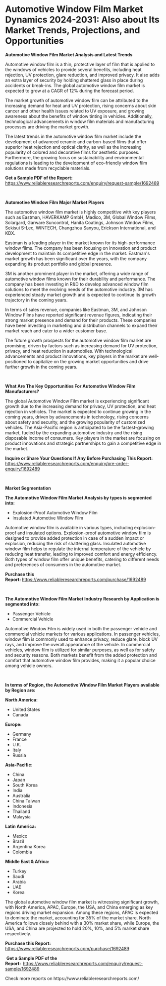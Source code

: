 <p><h1>Automotive Window Film Market Dynamics 2024-2031: Also about Its Market Trends, Projections, and Opportunities</h1></p><p><strong>Automotive Window Film Market Analysis and Latest Trends</strong></p>
<p><p>Automotive window film is a thin, protective layer of film that is applied to the windows of vehicles to provide several benefits, including heat rejection, UV protection, glare reduction, and improved privacy. It also adds an extra layer of security by holding shattered glass in place during accidents or break-ins. The global automotive window film market is expected to grow at a CAGR of 12% during the forecast period.</p><p>The market growth of automotive window film can be attributed to the increasing demand for heat and UV protection, rising concerns about skin cancer and other health issues related to UV exposure, and growing awareness about the benefits of window tinting in vehicles. Additionally, technological advancements in window film materials and manufacturing processes are driving the market growth.</p><p>The latest trends in the automotive window film market include the development of advanced ceramic and carbon-based films that offer superior heat rejection and optical clarity, as well as the increasing popularity of colored and decorative films for aesthetic purposes. Furthermore, the growing focus on sustainability and environmental regulations is leading to the development of eco-friendly window film solutions made from recyclable materials.</p></p>
<p><strong>Get a Sample PDF of the Report:&nbsp;</strong> <a href="https://www.reliableresearchreports.com/enquiry/request-sample/1692489">https://www.reliableresearchreports.com/enquiry/request-sample/1692489</a></p>
<p>&nbsp;</p>
<p><strong>Automotive Window Film Major Market Players</strong></p>
<p><p>The automotive window film market is highly competitive with key players such as Eastman, HAVERKAMP GmbH, Madico, 3M, Global Window Films, Solargard, Garware Suncontrol, Hanita Coatings, Johnson Window Films, Sekisui S-Lec, WINTECH, Changzhou Sanyou, Erickson International, and KDX. </p><p>Eastman is a leading player in the market known for its high-performance window films. The company has been focusing on innovation and product development to maintain its competitive edge in the market. Eastman's market growth has been significant over the years, with the company expanding its product portfolio and global presence. </p><p>3M is another prominent player in the market, offering a wide range of automotive window films known for their durability and performance. The company has been investing in R&D to develop advanced window film solutions to meet the evolving needs of the automotive industry. 3M has experienced steady market growth and is expected to continue its growth trajectory in the coming years.</p><p>In terms of sales revenue, companies like Eastman, 3M, and Johnson Window Films have reported significant revenue figures, indicating their strong market presence and demand for their products. These companies have been investing in marketing and distribution channels to expand their market reach and cater to a wider customer base.</p><p>The future growth prospects for the automotive window film market are promising, driven by factors such as increasing demand for UV protection, privacy, and heat reduction in automobiles. With technological advancements and product innovations, key players in the market are well-positioned to capitalize on the growing market opportunities and drive further growth in the coming years.</p></p>
<p>&nbsp;</p>
<p><strong>What Are The Key Opportunities For Automotive Window Film Manufacturers?</strong></p>
<p><p>The global Automotive Window Film market is experiencing significant growth due to the increasing demand for privacy, UV protection, and heat rejection in vehicles. The market is expected to continue growing in the coming years, driven by advancements in technology, rising concerns about safety and security, and the growing popularity of customized vehicles. The Asia-Pacific region is anticipated to be the fastest-growing market, fueled by the expanding automotive industry and the rising disposable income of consumers. Key players in the market are focusing on product innovations and strategic partnerships to gain a competitive edge in the market.</p></p>
<p><strong>Inquire or Share Your Questions If Any Before Purchasing This Report:</strong> <a href="https://www.reliableresearchreports.com/enquiry/pre-order-enquiry/1692489">https://www.reliableresearchreports.com/enquiry/pre-order-enquiry/1692489</a></p>
<p>&nbsp;</p>
<p><strong>Market Segmentation</strong></p>
<p><strong>The Automotive Window Film Market Analysis by types is segmented into:</strong></p>
<p><ul><li>Explosion-Proof Automotive Window Film</li><li>Insulated Automotive Window Film</li></ul></p>
<p><p>Automotive window film is available in various types, including explosion-proof and insulated options. Explosion-proof automotive window film is designed to provide added protection in case of a sudden impact or explosion, reducing the risk of shattering glass. Insulated automotive window film helps to regulate the internal temperature of the vehicle by reducing heat transfer, leading to improved comfort and energy efficiency. Both types of window film offer unique benefits, catering to different needs and preferences of consumers in the automotive market.</p></p>
<p><strong>Purchase this Report:&nbsp;</strong><a href="https://www.reliableresearchreports.com/purchase/1692489">https://www.reliableresearchreports.com/purchase/1692489</a></p>
<p>&nbsp;</p>
<p><strong>The Automotive Window Film Market Industry Research by Application is segmented into:</strong></p>
<p><ul><li>Passenger Vehicle</li><li>Commercial Vehicle</li></ul></p>
<p><p>Automotive Window Film is widely used in both the passenger vehicle and commercial vehicle markets for various applications. In passenger vehicles, window film is commonly used to enhance privacy, reduce glare, block UV rays, and improve the overall appearance of the vehicle. In commercial vehicles, window film is utilized for similar purposes, as well as for safety and security reasons. Both markets benefit from the added protection and comfort that automotive window film provides, making it a popular choice among vehicle owners.</p></p>
<p>&nbsp;</p>
<p><strong>In terms of Region, the Automotive Window Film Market Players available by Region are:</strong></p>
<p>
    <p> <strong> North America: </strong>
        <ul>
            <li>United States</li>
            <li>Canada</li>
        </ul>
        </p> 
    <p> <strong> Europe: </strong>
        <ul>
            <li>Germany</li>
            <li>France</li>
            <li>U.K.</li>
            <li>Italy</li>
            <li>Russia</li>
        </ul>
        </p> 
    <p> <strong> Asia-Pacific: </strong>
        <ul>
            <li>China</li>
            <li>Japan</li>
            <li>South Korea</li>
            <li>India</li>
            <li>Australia</li>
            <li>China Taiwan</li>
            <li>Indonesia</li>
            <li>Thailand</li>
            <li>Malaysia</li>
        </ul>
        </p> 
    <p> <strong> Latin America: </strong>
        <ul>
            <li>Mexico</li>
            <li>Brazil</li>
            <li>Argentina Korea</li>
            <li>Colombia</li>
        </ul>
        </p> 
    <p> <strong> Middle East & Africa: </strong>
        <ul>
            <li>Turkey</li>
            <li>Saudi</li>
            <li>Arabia</li>
            <li>UAE</li>
            <li>Korea</li>
        </ul>
    </p>
    </p>
<p><p>The global automotive window film market is witnessing significant growth, with North America, APAC, Europe, the USA, and China emerging as key regions driving market expansion. Among these regions, APAC is expected to dominate the market, accounting for 35% of the market share. North America follows closely behind with a 30% market share, while Europe, the USA, and China are projected to hold 20%, 10%, and 5% market share respectively.</p></p>
<p><strong>Purchase this Report: </strong><a href="https://www.reliableresearchreports.com/purchase/1692489">https://www.reliableresearchreports.com/purchase/1692489</a></p>
<p>&nbsp;<strong>Get a Sample PDF of the Report:&nbsp;&nbsp;</strong><a href="https://www.reliableresearchreports.com/enquiry/request-sample/1692489">https://www.reliableresearchreports.com/enquiry/request-sample/1692489</a></p>
<p><strong></strong></p>
<p>Check more reports on https://www.reliableresearchreports.com/</p>